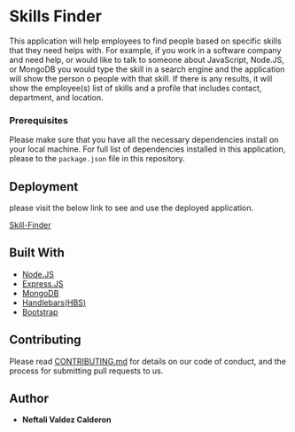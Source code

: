 # Skills Finder

This application will help employees to find people based on specific skills that they need helps with. For example, if you work in a software company and need help, or would like to talk to someone about JavaScript, Node.JS, or MongoDB you would type the skill in a search engine and the application will show the person o people with that skill. If there is any results, it will show the employee(s) list of skills and a profile that includes contact, department, and location. 

### Prerequisites

Please make sure that you have all the necessary dependencies install on your local machine. For full list of dependencies installed in this application, please to the `package.json` file in this repository. 

## Deployment

please visit the below link to see and use the deployed application.

[Skill-Finder](https://skill-finder.herokuapp.com)

## Built With

* [Node.JS](https://nodejs.org/en/)
* [Express.JS](https://expressjs.com/)
* [MongoDB](https://www.mongodb.com/)
* [Handlebars(HBS)](http://handlebarsjs.com/)
* [Bootstrap](https://getbootstrap.com/)

## Contributing

Please read [CONTRIBUTING.md](https://gist.github.com/PurpleBooth/b24679402957c63ec426) for details on our code of conduct, and the process for submitting pull requests to us.

## Author

* **Neftali Valdez Calderon**

